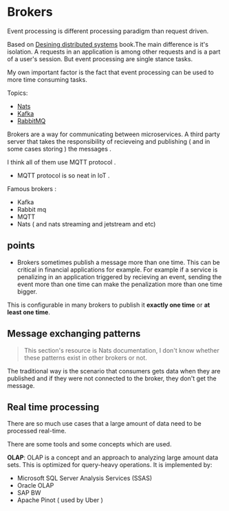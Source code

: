 # Brokers

Event processing is different processing paradigm than request driven. 

Based on [Desining distributed systems](https://github.com/parsaeisa/Notes/blob/main/Software%20engineering/Architecture/Distributed%20Systems.md) book.The main difference is it's isolation. A requests in an application is among other requests and is a part of a user's session. But event processing are single stance tasks.

My own important factor is the fact that event processing can be used to more time consuming tasks.

Topics:
- [Nats]()
- [Kafka]()
- [RabbitMQ]()

Brokers are a way for communicating between microservices. A third party server that takes the responsibility of recieveing and publishing ( and in some cases storing ) the messages . 

I think all of them use MQTT protocol . 

* MQTT protocol is so neat in IoT .

Famous brokers : 
* Kafka
* Rabbit mq
* MQTT
* Nats ( and nats streaming and jetstream and etc)

## points

* Brokers sometimes publish a message more than one time. This can be critical in financial applications for example. For example if a service is penalizing in an application triggered by recieving an event, sending the event more than one time can make the penalization more than one time bigger. 

This is configurable in many brokers to publish it **exactly one time** or **at least one time**.

## Message exchanging patterns

> This section's resource is Nats documentation, I don't know whether these patterns exist in other brokers or not. 

The traditional way is the scenario that consumers gets data when they are published and if they were not connected to the broker, they don't get the message.

## Real time processing

There are so much use cases that a large amount of data need to be processed real-time. 

There are some tools and some concepts which are used. 

**OLAP**: OLAP is a concept and an approach to analyzing large amount data sets. This is optimized for query-heavy operations. It is implemented by:
- Microsoft SQL Server Analysis Services (SSAS)
- Oracle OLAP
- SAP BW
- Apache Pinot ( used by Uber )
